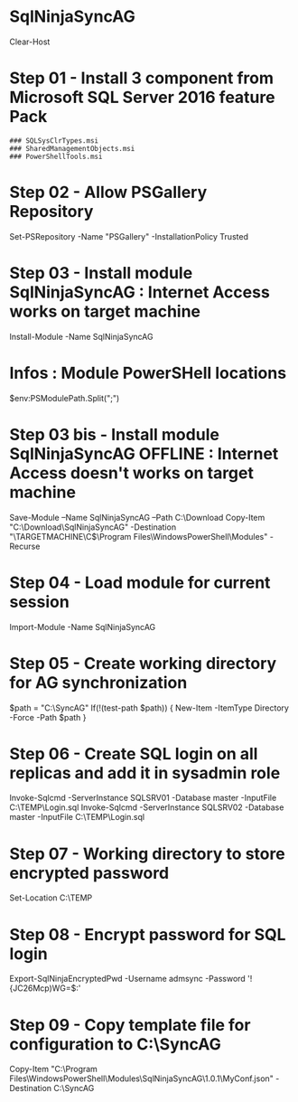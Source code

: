 # SqlNinjaSyncAG

Clear-Host

# Step 01 - Install 3 component from Microsoft SQL Server 2016 feature Pack
    ### SQLSysClrTypes.msi 
    ### SharedManagementObjects.msi 
    ### PowerShellTools.msi

# Step 02 - Allow PSGallery Repository
Set-PSRepository -Name "PSGallery" -InstallationPolicy Trusted

# Step 03 - Install module SqlNinjaSyncAG : Internet Access works on target machine
Install-Module -Name SqlNinjaSyncAG 

# Infos : Module PowerSHell locations
$env:PSModulePath.Split(";")

# Step 03 bis - Install module SqlNinjaSyncAG OFFLINE : Internet Access doesn't works on target machine
Save-Module –Name SqlNinjaSyncAG –Path C:\Download
Copy-Item "C:\Download\SqlNinjaSyncAG" -Destination "\\TARGETMACHINE\C$\Program Files\WindowsPowerShell\Modules" -Recurse

# Step 04 - Load module for current session
Import-Module -Name SqlNinjaSyncAG

# Step 05 - Create working directory for AG synchronization
$path = "C:\SyncAG"
If(!(test-path $path))
{
      New-Item -ItemType Directory -Force -Path $path
}

# Step 06 - Create SQL login on all replicas and add it in sysadmin role
Invoke-Sqlcmd -ServerInstance SQLSRV01 -Database master -InputFile C:\TEMP\Login.sql
Invoke-Sqlcmd -ServerInstance SQLSRV02 -Database master -InputFile C:\TEMP\Login.sql

# Step 07 - Working directory to store encrypted password
Set-Location C:\TEMP

# Step 08 - Encrypt password for SQL login
Export-SqlNinjaEncryptedPwd -Username admsync -Password '!{JC26Mcp)WG=$:'

# Step 09 - Copy template file for configuration to C:\SyncAG
Copy-Item "C:\Program Files\WindowsPowerShell\Modules\SqlNinjaSyncAG\1.0.1\MyConf.json" -Destination C:\SyncAG 

